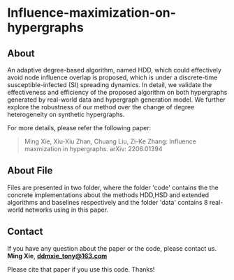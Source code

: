 # Influence-maximization-on-hypergraphs
## About


An adaptive degree-based algorithm, named HDD, which could effectively avoid node influence overlap is proposed, which is under a discrete-time susceptible-infected (SI) spreading dynamics. In detail, we validate the effectiveness and efficiency of the proposed algorithm on both hypergraphs generated by real-world data and hypergraph generation model. We further explore the robustness of our method over the change of degree heterogeneity on synthetic hypergraphs.

For more details, please refer the following paper:
> Ming Xie, Xiu-Xiu Zhan, Chuang Liu, Zi-Ke Zhang: Influence maxmization in hypergraphs.
> arXiv: 2206.01394


## About File


Files are presented in two folder, where the folder 'code' contains the the concrete implementations about the methods HDD,HSD and extended algorithms and baselines respectively and the folder 'data' contains 8 real-world networks using in this paper.



## Contact


If you have any question about the paper or the code, please contact us. **Ming Xie**, **[ddmxie_tony@163.com](mailto:ddmxie_tony@163.com)**

Please cite that paper if you use this code. Thanks!
